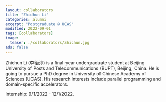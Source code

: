```yaml
---
layout: collaborators
title: "Zhichun Li"
categories: alumni
excerpt: "Postgraduate @ UCAS"
modified: 2022-09-01
tags: [collaborators]
image:
  teaser: ./collaborators/zhichun.jpg
ads: false
---
```


Zhichun Li (李治淳) is a final-year undergraduate student at Beijing University of Posts and Telecommunications (BUPT), Beijing, China. He is going to pursue a PhD degree in University of Chinese Academy of Sciences (UCAS). His research interests include parallel programming and domain-specific accelerators.

Internship: 9/1/2022 - 12/1/2022.